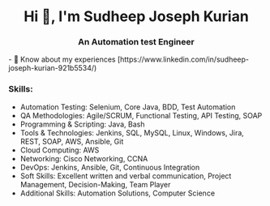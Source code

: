 <h1 align="center">Hi 👋, I'm Sudheep Joseph Kurian</h1>
<h3 align="center">An Automation test Engineer</h3>
- 📄 Know about my experiences [https://www.linkedin.com/in/sudheep-joseph-kurian-921b5534/)

<h3 align="left">Skills:</h3>

- Automation Testing: Selenium, Core Java, BDD, Test Automation
- QA Methodologies: Agile/SCRUM, Functional Testing, API Testing, SOAP
- Programming & Scripting: Java, Bash
- Tools & Technologies: Jenkins, SQL, MySQL, Linux, Windows, Jira, REST, SOAP, AWS, Ansible, Git
- Cloud Computing: AWS
- Networking: Cisco Networking, CCNA
- DevOps: Jenkins, Ansible, Git, Continuous Integration
- Soft Skills: Excellent written and verbal communication, Project Management, Decision-Making, Team Player
- Additional Skills: Automation Solutions, Computer Science


<h3 align="left"></h3>
<p align="left">
</p>

